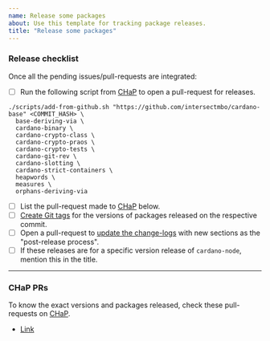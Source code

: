 ```yaml
---
name: Release some packages
about: Use this template for tracking package releases.
title: "Release some packages"
---
```


### Release checklist

Once all the pending issues/pull-requests are integrated:

- [ ] Run the following script from [CHaP](https://github.com/IntersectMBO/cardano-haskell-packages) to open a pull-request for releases.
```shellsession
./scripts/add-from-github.sh "https://github.com/intersectmbo/cardano-base" <COMMIT_HASH> \
  base-deriving-via \
  cardano-binary \
  cardano-crypto-class \
  cardano-crypto-praos \
  cardano-crypto-tests \
  cardano-git-rev \
  cardano-slotting \
  cardano-strict-containers \
  heapwords \
  measures \
  orphans-deriving-via
```
- [ ] List the pull-request made to [CHaP](https://github.com/IntersectMBO/cardano-haskell-packages) below.
- [ ] [Create Git tags](https://github.com/IntersectMBO/cardano-base/blob/master/RELEASING.md#release-to-chap) for the versions of packages released on the respective commit.
- [ ] Open a pull-request to [update the change-logs](https://github.com/IntersectMBO/cardano-ledger/blob/master/RELEASING.md#release-to-chap) with new sections as the "post-release process".
- [ ] If these releases are for a specific version release of `cardano-node`, mention this in the title.

-----

### CHaP PRs

To know the exact versions and packages released, check these pull-requests on [CHaP](https://github.com/IntersectMBO/cardano-haskell-packages).

- [Link](#)
